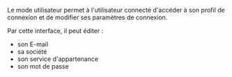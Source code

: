 


Le mode utilisateur permet à l'utilisateur connecté d'accéder à son profil de connexion  et de modifier ses paramètres de  connexion. 

Par cette interface, il peut éditer : 
 - son E-mail
 - sa société
 - son service d'appartenance
 - son mot de passe
